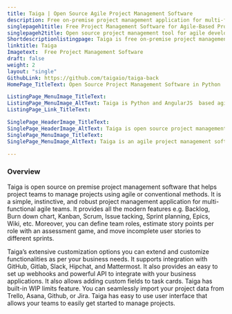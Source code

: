 ```yaml
---
title: Taiga | Open Source Agile Project Management Software
description: Free on-premise project management application for multi-functional agile teams. It supports Backlog, Burn down chart, Kanban, Scrum, and Sprint planning.
singlepageh1title: Free Project Management Software for Agile-Based Projects
singlepageh2title: Open source project management tool for agile developers and designers. It supports seamless integration with GitHub, Gitlab, Slack, Hipchat, and Mattermost.
Shortdescriptionlistingpage: Taiga is free on-premise project management application for multi-functional agile teams. It supports Backlog, Burn down chart, Kanban, Scrum, and Sprint planning.
linktitle: Taiga
Imagetext:  Free Project Management Software 
draft: false
weight: 2
layout: "single"
GithubLink: https://github.com/taigaio/taiga-back
HomePage_TitleText: Open Source Project Management Software in Python

ListingPage_MenuImage_TitleText: 
ListingPage_MenuImage_AltText: Taiga is Python and AngularJS  based agile project management software
ListingPage_Link_TitleText: 

SinglePage_HeaderImage_TitleText: 
SinglePage_HeaderImage_AltText: Taiga is open source project management software in Python
SinglePage_MenuImage_TitleText: 
SinglePage_MenuImage_AltText: Taiga is an agile project management software

---
```

### **Overview**

Taiga is open source on premise project management software that helps project teams to manage projects using agile or conventional methods. It is a simple, instinctive, and robust project management application for multi-functional agile teams. It provides all the modern features e.g. Backlog, Burn down chart, Kanban, Scrum, Issue tacking, Sprint planning, Epics, Wiki, etc. Moreover, you can define team roles, estimate story points per role with an assessment game, and move incomplete user stories to different sprints.

Taiga’s extensive customization options you can extend and customize functionalities as per your business needs. It supports integration with GitHub, Gitlab, Slack, Hipchat, and Mattermost. It also provides an easy to set up webhooks and powerful API to integrate with your business applications. It also allows adding custom fields to task cards. Taiga has built-in WIP limits feature. You can seamlessly import your project data from Trello, Asana, Github, or Jira. Taiga has easy to use user interface that allows your teams to easily get started to manage projects.
